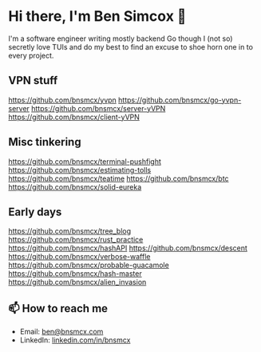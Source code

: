 # Hi there, I'm Ben Simcox 👋

I'm a software engineer writing mostly backend Go though I (not so) secretly love TUIs and do my best to find an excuse to shoe horn one in to every project.

## VPN stuff

https://github.com/bnsmcx/yvpn
https://github.com/bnsmcx/go-yvpn-server
https://github.com/bnsmcx/server-yVPN
https://github.com/bnsmcx/client-yVPN

## Misc tinkering

https://github.com/bnsmcx/terminal-pushfight
https://github.com/bnsmcx/estimating-tolls
https://github.com/bnsmcx/teatime
https://github.com/bnsmcx/btc
https://github.com/bnsmcx/solid-eureka

## Early days

https://github.com/bnsmcx/tree_blog
https://github.com/bnsmcx/rust_practice
https://github.com/bnsmcx/hashAPI
https://github.com/bnsmcx/descent
https://github.com/bnsmcx/verbose-waffle
https://github.com/bnsmcx/probable-guacamole
https://github.com/bnsmcx/hash-master
https://github.com/bnsmcx/alien_invasion

## 📫 How to reach me
- Email: ben@bnsmcx.com
- LinkedIn: [linkedin.com/in/bnsmcx](https://linkedin.com/in/bnsmcx)

